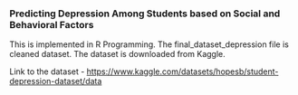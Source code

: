 ### Predicting Depression Among Students based on Social and Behavioral Factors

This is implemented in R Programming. The final_dataset_depression file is cleaned dataset. The dataset is downloaded from Kaggle. 

Link to the dataset - https://www.kaggle.com/datasets/hopesb/student-depression-dataset/data

